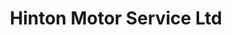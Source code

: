 ---
title: "Hinton Motor Service Ltd"
url: /bristol/hinton-motor-service-ltd/
shop: Autowerkstatt
---